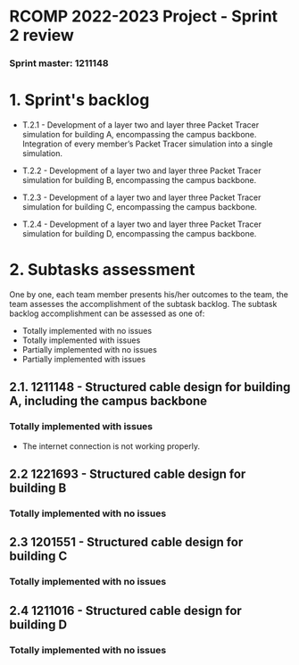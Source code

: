 RCOMP 2022-2023 Project - Sprint 2 review
=========================================
### Sprint master: 1211148 ###

# 1. Sprint's backlog #

* T.2.1 - Development of a layer two and layer three Packet Tracer
  simulation for building A, encompassing the campus backbone.
  Integration of every member’s Packet Tracer simulation into
  a single simulation.


* T.2.2 - Development of a layer two and layer three Packet Tracer
  simulation for building B, encompassing the campus backbone.


* T.2.3 - Development of a layer two and layer three Packet Tracer
  simulation for building C, encompassing the campus backbone.


* T.2.4 - Development of a layer two and layer three Packet Tracer
  simulation for building D, encompassing the campus backbone.



# 2. Subtasks assessment #
One by one, each team member presents his/her outcomes to the team, the team assesses the accomplishment of the subtask backlog.
The subtask backlog accomplishment can be assessed as one of:

* Totally implemented with no issues
* Totally implemented with issues
* Partially implemented with no issues
* Partially implemented with issues

## 2.1. 1211148 - Structured cable design for building A, including the campus backbone ##
### Totally implemented with issues ### 

* The internet connection is not working properly.

## 2.2 1221693 - Structured cable design for building B ##
### Totally implemented with no issues ### 

## 2.3 1201551 - Structured cable design for building C ##
### Totally implemented with no issues ### 

## 2.4 1211016 - Structured cable design for building D ##
### Totally implemented with no issues ### 
